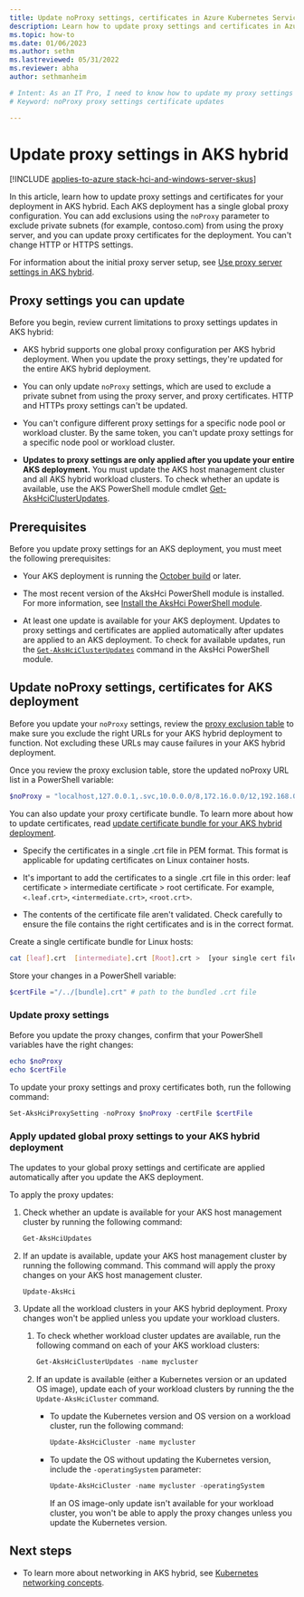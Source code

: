 ```yaml
---
title: Update noProxy settings, certificates in Azure Kubernetes Service on AKS hybrid
description: Learn how to update proxy settings and certificates in Azure Kubernetes Service (AKS) on Azure Stack HCI or AKS on Windows Server.
ms.topic: how-to
ms.date: 01/06/2023
ms.author: sethm
ms.lastreviewed: 05/31/2022
ms.reviewer: abha
author: sethmanheim

# Intent: As an IT Pro, I need to know how to update my proxy settings and upload new certificates.
# Keyword: noProxy proxy settings certificate updates

---
```


# Update proxy settings in AKS hybrid

[!INCLUDE [applies-to-azure stack-hci-and-windows-server-skus](includes/aks-hci-applies-to-skus/aks-hybrid-applies-to-azure-stack-hci-windows-server-sku.md)]

In this article, learn how to update proxy settings and certificates for your deployment in AKS hybrid. Each AKS deployment has a single global proxy configuration. You can add exclusions using the `noProxy` parameter to exclude private subnets (for example, contoso.com) from using the proxy server, and you can update proxy certificates for the deployment. You can't change HTTP or HTTPS settings.

For information about the initial proxy server setup, see [Use proxy server settings in AKS hybrid](set-proxy-settings.md).

## Proxy settings you can update

Before you begin, review current limitations to proxy settings updates in AKS hybrid:

- AKS hybrid supports one global proxy configuration per AKS hybrid deployment. When you update the proxy settings, they're updated for the entire AKS hybrid deployment.

- You can only update `noProxy` settings, which are used to exclude a private subnet from using the proxy server, and proxy certificates. HTTP and HTTPs proxy settings can't be updated.

- You can't configure different proxy settings for a specific node pool or workload cluster. By the same token, you can't update proxy settings for a specific node pool or workload cluster.

- **Updates to proxy settings are only applied after you update your entire AKS deployment.** You must update the AKS host management cluster and all AKS hybrid workload clusters. To check whether an update is available, use the AKS PowerShell module cmdlet [Get-AksHciClusterUpdates](reference/ps/get-akshciclusterupdates.md).

## Prerequisites

Before you update proxy settings for an AKS deployment, you must meet the following prerequisites:

* Your AKS deployment is running the [October build](https://github.com/Azure/aks-hybrid/releases/tag/AKS-hybrid-2210) or later.

* The most recent version of the AksHci PowerShell module is installed. For more information, see [Install the AksHci PowerShell module](kubernetes-walkthrough-powershell.md#install-the-akshci-powershell-module).

* At least one update is available for your AKS deployment. Updates to proxy settings and certificates are applied automatically after updates are applied to an AKS deployment. To check for available updates, run the [`Get-AksHciClusterUpdates`](/azure-stack/aks-hci/reference/ps/get-akshciclusterupdates) command in the AksHci PowerShell module.

## Update noProxy settings, certificates for AKS deployment
<!--Can we subdivide along these lines? 1) Make a noProxy list, 2) Bundle your certificates, 3) Apply proxy updates. Make numbered steps in each section.-->
<!--Their first step is to make a list of URLs to ecxclude from the proxy server? What URLs might the list include? An example list might be helfpul.-->

Before you update your `noProxy` settings, review the [proxy exclusion table](set-proxy-settings.md#exclusion-list-for-excluding-private-subnets-from-being-sent-to-the-proxy) to make sure you exclude the right URLs for your AKS hybrid deployment to function. Not excluding these URLs may cause failures in your AKS hybrid deployment.

Once you review the proxy exclusion table, store the updated noProxy URL list in a PowerShell variable:

```powershell  
$noProxy = "localhost,127.0.0.1,.svc,10.0.0.0/8,172.16.0.0/12,192.168.0.0/16,.contoso.com"
```

You can also update your proxy certificate bundle. To learn more about how to update certificates, read [update certificate bundle for your AKS hybrid deployment](update-certificate-bundle.md#certificate-format).

- Specify the certificates in a single .crt file in PEM format. This format is applicable for updating certificates on Linux container hosts.<!--1) Link to PEM format info. How to export a public certificate in PEM format? 2) Example of a PEM format file?-->

- It's important to add the certificates to a single .crt file in this order: leaf certificate > intermediate certificate > root certificate. For example, `<.leaf.crt>`, `<intermediate.crt>`, `<root.crt>`.<!--Are they adding multiple certificates (lines), with this order in each line? See format below.-->

- The contents of the certificate file aren't validated. Check carefully to ensure the file contains the right certificates and is in the correct format.

Create a single certificate bundle for Linux hosts:

```bash
cat [leaf].crt  [intermediate].crt [Root].crt >  [your single cert file].crt
```

Store your changes in a PowerShell variable:

```powershell
$certFile ="/../[bundle].crt" # path to the bundled .crt file
```

### Update proxy settings

Before you update the proxy changes, confirm that your PowerShell variables have the right changes:

```PowerShell
echo $noProxy
echo $certFile
```

To update your proxy settings and proxy certificates both, run the following command:

```PowerShell
Set-AksHciProxySetting -noProxy $noProxy -certFile $certFile
```

### Apply updated global proxy settings to your AKS hybrid deployment

The updates to your global proxy settings and certificate are applied automatically after you update the AKS deployment.

To apply the proxy updates:  

1. Check whether an update is available for your AKS host management cluster by running the following command:

   ```powershell  
   Get-AksHciUpdates
   ```

1. If an update is available, update your AKS host management cluster by running the following command. This command will apply the proxy changes on your AKS host management cluster.

   ```powershell  
   Update-AksHci
   ```

2. Update all the workload clusters in your AKS hybrid deployment. Proxy changes won't be applied unless you update your workload clusters.

   1. To check whether workload cluster updates are available, run the following command on each of your AKS workload clusters:

      ```powershell  
      Get-AksHciClusterUpdates -name mycluster
      ```

   1. If an update is available (either a Kubernetes version or an updated OS image), update each of your workload clusters by running the the `Update-AksHciCluster` command.

      * To update the Kubernetes version and OS version on a workload cluster, run the following command:

        ```powershell  
        Update-AksHciCluster -name mycluster
        ```

      * To update the OS without updating the Kubernetes version, include the  `-operatingSystem` parameter:

        ```powershell  
        Update-AksHciCluster -name mycluster -operatingSystem
        ```

        If an OS image-only update isn't available for your workload cluster, you won't be able to apply the proxy changes unless you update the Kubernetes version.

## Next steps

- To learn more about networking in AKS hybrid, see [Kubernetes networking concepts](/azure-stack/aks-hci/concepts-node-networking).
